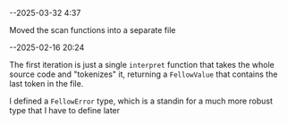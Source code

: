 --2025-03-32 4:37

Moved the scan functions into a separate file

--2025-02-16 20:24

The first iteration is just a single `interpret` function that takes the whole
source code and "tokenizes" it, returning a `FellowValue` that contains the
last token in the file.

I defined a `FellowError` type, which is a standin for a much more robust
type that I have to define later

